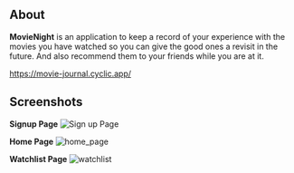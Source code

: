 ## About

**MovieNight** is an application to keep a record of your experience with the movies you have watched so you can give the good ones a revisit in the future. And also recommend them to your friends while you are at it.

https://movie-journal.cyclic.app/

## Screenshots 

**Signup Page**
![Sign up Page](https://github.com/biplov31/movie-journal-app/assets/84890543/a767fb3b-b3c0-49fb-9fb0-975a76f04d89)

**Home Page**
![home_page](https://github.com/biplov31/movie-journal-app/assets/84890543/5f6d6a70-4fcb-4ed9-9118-9149383dac22)

**Watchlist Page**
![watchlist](https://github.com/biplov31/movie-journal-app/assets/84890543/8ea54956-4baa-4c7e-bac2-88c1bdb8dd1d)
